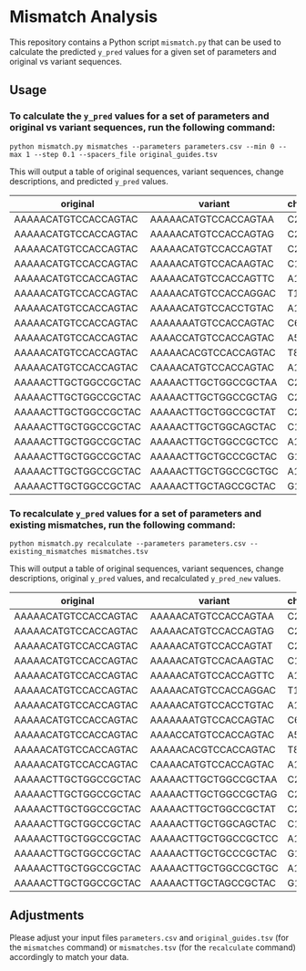 # Mismatch Analysis

This repository contains a Python script `mismatch.py` that can be used to calculate the predicted `y_pred` values for a given set of parameters and original vs variant sequences.

## Usage

### To calculate the `y_pred` values for a set of parameters and original vs variant sequences, run the following command:

```
python mismatch.py mismatches --parameters parameters.csv --min 0 --max 1 --step 0.1 --spacers_file original_guides.tsv
```

This will output a table of original sequences, variant sequences, change descriptions, and predicted `y_pred` values.

| original             | variant              | change_description | y_pred |
|----------------------|----------------------|--------------------|--------|
| AAAAACATGTCCACCAGTAC | AAAAACATGTCCACCAGTAA | C20A               | 0.0636 |
| AAAAACATGTCCACCAGTAC | AAAAACATGTCCACCAGTAG | C20G               | 0.2308 |
| AAAAACATGTCCACCAGTAC | AAAAACATGTCCACCAGTAT | C20T               | 0.2541 |
| AAAAACATGTCCACCAGTAC | AAAAACATGTCCACAAGTAC | C15A               | 0.3170 |
| AAAAACATGTCCACCAGTAC | AAAAACATGTCCACCAGTTC | A19T               | 0.3914 |
| AAAAACATGTCCACCAGTAC | AAAAACATGTCCACCAGGAC | T18G               | 0.5042 |
| AAAAACATGTCCACCAGTAC | AAAAACATGTCCACCTGTAC | A16T               | 0.6004 |
| AAAAACATGTCCACCAGTAC | AAAAAAATGTCCACCAGTAC | C6A                | 0.6957 |
| AAAAACATGTCCACCAGTAC | AAAACCATGTCCACCAGTAC | A5C                | 0.7896 |
| AAAAACATGTCCACCAGTAC | AAAAACACGTCCACCAGTAC | T8C                | 0.8879 |
| AAAAACATGTCCACCAGTAC | CAAAACATGTCCACCAGTAC | A1C                | 0.9918 |
| AAAAACTTGCTGGCCGCTAC | AAAAACTTGCTGGCCGCTAA | C20A               | 0.1365 |
| AAAAACTTGCTGGCCGCTAC | AAAAACTTGCTGGCCGCTAG | C20G               | 0.3037 |
| AAAAACTTGCTGGCCGCTAC | AAAAACTTGCTGGCCGCTAT | C20T               | 0.3270 |
| AAAAACTTGCTGGCCGCTAC | AAAAACTTGCTGGCAGCTAC | C15A               | 0.3900 |
| AAAAACTTGCTGGCCGCTAC | AAAAACTTGCTGGCCGCTCC | A19C               | 0.4097 |
| AAAAACTTGCTGGCCGCTAC | AAAAACTTGCTGCCCGCTAC | G13C               | 0.5129 |
| AAAAACTTGCTGGCCGCTAC | AAAAACTTGCTGGCCGCTGC | A19G               | 0.5994 |
| AAAAACTTGCTGGCCGCTAC | AAAAACTTGCTAGCCGCTAC | G12A               | 0.6951 |


### To recalculate `y_pred` values for a set of parameters and existing mismatches, run the following command:

```
python mismatch.py recalculate --parameters parameters.csv --existing_mismatches mismatches.tsv
```

This will output a table of original sequences, variant sequences, change descriptions, original `y_pred` values, and recalculated `y_pred_new` values.

| original             | variant              | change_description | y_pred | y_pred_new |
|----------------------|----------------------|--------------------|--------|------------|
| AAAAACATGTCCACCAGTAC | AAAAACATGTCCACCAGTAA | C20A               | 0.0636 | 0.0636     |
| AAAAACATGTCCACCAGTAC | AAAAACATGTCCACCAGTAG | C20G               | 0.2308 | 0.2308     |
| AAAAACATGTCCACCAGTAC | AAAAACATGTCCACCAGTAT | C20T               | 0.2541 | 0.2541     |
| AAAAACATGTCCACCAGTAC | AAAAACATGTCCACAAGTAC | C15A               | 0.317  | 0.317      |
| AAAAACATGTCCACCAGTAC | AAAAACATGTCCACCAGTTC | A19T               | 0.3914 | 0.3914     |
| AAAAACATGTCCACCAGTAC | AAAAACATGTCCACCAGGAC | T18G               | 0.5042 | 0.5042     |
| AAAAACATGTCCACCAGTAC | AAAAACATGTCCACCTGTAC | A16T               | 0.6004 | 0.6004     |
| AAAAACATGTCCACCAGTAC | AAAAAAATGTCCACCAGTAC | C6A                | 0.6957 | 0.6957     |
| AAAAACATGTCCACCAGTAC | AAAACCATGTCCACCAGTAC | A5C                | 0.7896 | 0.7896     |
| AAAAACATGTCCACCAGTAC | AAAAACACGTCCACCAGTAC | T8C                | 0.8879 | 0.8879     |
| AAAAACATGTCCACCAGTAC | CAAAACATGTCCACCAGTAC | A1C                | 0.9918 | 0.9918     |
| AAAAACTTGCTGGCCGCTAC | AAAAACTTGCTGGCCGCTAA | C20A               | 0.1365 | 0.1365     |
| AAAAACTTGCTGGCCGCTAC | AAAAACTTGCTGGCCGCTAG | C20G               | 0.3037 | 0.3037     |
| AAAAACTTGCTGGCCGCTAC | AAAAACTTGCTGGCCGCTAT | C20T               | 0.327  | 0.327      |
| AAAAACTTGCTGGCCGCTAC | AAAAACTTGCTGGCAGCTAC | C15A               | 0.39   | 0.39       |
| AAAAACTTGCTGGCCGCTAC | AAAAACTTGCTGGCCGCTCC | A19C               | 0.4097 | 0.4097     |
| AAAAACTTGCTGGCCGCTAC | AAAAACTTGCTGCCCGCTAC | G13C               | 0.5129 | 0.5129     |
| AAAAACTTGCTGGCCGCTAC | AAAAACTTGCTGGCCGCTGC | A19G               | 0.5994 | 0.5994     |
| AAAAACTTGCTGGCCGCTAC | AAAAACTTGCTAGCCGCTAC | G12A               | 0.6951 | 0.6951     |



## Adjustments

Please adjust your input files `parameters.csv` and `original_guides.tsv` (for the `mismatches` command) or `mismatches.tsv` (for the `recalculate` command) accordingly to match your data.
